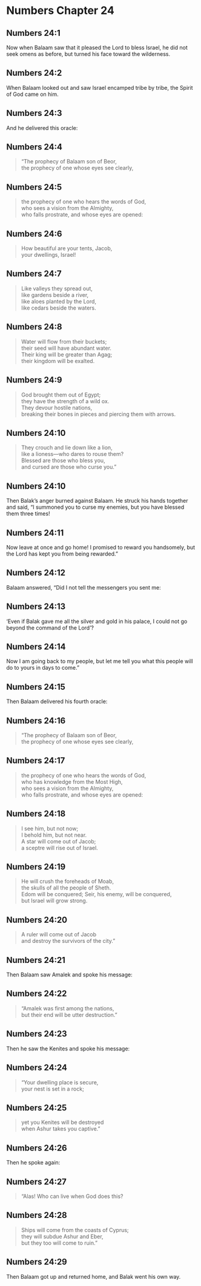 # Numbers Chapter 24

## Numbers 24:1
Now when Balaam saw that it pleased the Lord to bless Israel, he did not seek omens as before, but turned his face toward the wilderness.

## Numbers 24:2
When Balaam looked out and saw Israel encamped tribe by tribe, the Spirit of God came on him.

## Numbers 24:3
And he delivered this oracle:

## Numbers 24:4
> “The prophecy of Balaam son of Beor,  
> the prophecy of one whose eyes see clearly,

## Numbers 24:5
> the prophecy of one who hears the words of God,  
> who sees a vision from the Almighty,  
> who falls prostrate, and whose eyes are opened:

## Numbers 24:6
> How beautiful are your tents, Jacob,  
> your dwellings, Israel!

## Numbers 24:7
> Like valleys they spread out,  
> like gardens beside a river,  
> like aloes planted by the Lord,  
> like cedars beside the waters.

## Numbers 24:8
> Water will flow from their buckets;  
> their seed will have abundant water.  
> Their king will be greater than Agag;  
> their kingdom will be exalted.

## Numbers 24:9
> God brought them out of Egypt;  
> they have the strength of a wild ox.  
> They devour hostile nations,  
> breaking their bones in pieces and piercing them with arrows.

## Numbers 24:10
> They crouch and lie down like a lion,  
> like a lioness—who dares to rouse them?  
> Blessed are those who bless you,  
> and cursed are those who curse you.”

## Numbers 24:10
Then Balak’s anger burned against Balaam. He struck his hands together and said, “I summoned you to curse my enemies, but you have blessed them three times!

## Numbers 24:11
Now leave at once and go home! I promised to reward you handsomely, but the Lord has kept you from being rewarded.”

## Numbers 24:12
Balaam answered, “Did I not tell the messengers you sent me:

## Numbers 24:13
‘Even if Balak gave me all the silver and gold in his palace, I could not go beyond the command of the Lord’?

## Numbers 24:14
Now I am going back to my people, but let me tell you what this people will do to yours in days to come.”

## Numbers 24:15
Then Balaam delivered his fourth oracle:

## Numbers 24:16
> “The prophecy of Balaam son of Beor,  
> the prophecy of one whose eyes see clearly,

## Numbers 24:17
> the prophecy of one who hears the words of God,  
> who has knowledge from the Most High,  
> who sees a vision from the Almighty,  
> who falls prostrate, and whose eyes are opened:

## Numbers 24:18
> I see him, but not now;  
> I behold him, but not near.  
> A star will come out of Jacob;  
> a sceptre will rise out of Israel.

## Numbers 24:19
> He will crush the foreheads of Moab,  
> the skulls of all the people of Sheth.  
> Edom will be conquered; Seir, his enemy, will be conquered,  
> but Israel will grow strong.

## Numbers 24:20
> A ruler will come out of Jacob  
> and destroy the survivors of the city.”

## Numbers 24:21
Then Balaam saw Amalek and spoke his message:

## Numbers 24:22
> “Amalek was first among the nations,  
> but their end will be utter destruction.”

## Numbers 24:23
Then he saw the Kenites and spoke his message:

## Numbers 24:24
> “Your dwelling place is secure,  
> your nest is set in a rock;

## Numbers 24:25
> yet you Kenites will be destroyed  
> when Ashur takes you captive.”

## Numbers 24:26
Then he spoke again:

## Numbers 24:27
> “Alas! Who can live when God does this?

## Numbers 24:28
> Ships will come from the coasts of Cyprus;  
> they will subdue Ashur and Eber,  
> but they too will come to ruin.”

## Numbers 24:29
Then Balaam got up and returned home, and Balak went his own way.

